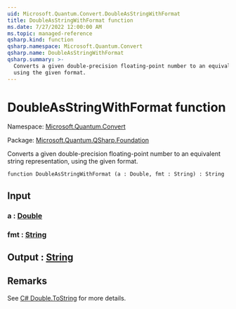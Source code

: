 ```yaml
---
uid: Microsoft.Quantum.Convert.DoubleAsStringWithFormat
title: DoubleAsStringWithFormat function
ms.date: 7/27/2022 12:00:00 AM
ms.topic: managed-reference
qsharp.kind: function
qsharp.namespace: Microsoft.Quantum.Convert
qsharp.name: DoubleAsStringWithFormat
qsharp.summary: >-
  Converts a given double-precision floating-point number to an equivalent string representation,
  using the given format.
---
```


# DoubleAsStringWithFormat function

Namespace: [Microsoft.Quantum.Convert](xref:Microsoft.Quantum.Convert)

Package: [Microsoft.Quantum.QSharp.Foundation](https://nuget.org/packages/Microsoft.Quantum.QSharp.Foundation)


Converts a given double-precision floating-point number to an equivalent string representation,using the given format.

```qsharp
function DoubleAsStringWithFormat (a : Double, fmt : String) : String
```


## Input

### a : [Double](xref:microsoft.quantum.qsharp.valueliterals#double-literals)




### fmt : [String](xref:microsoft.quantum.qsharp.valueliterals#string-literals)





## Output : [String](xref:microsoft.quantum.qsharp.valueliterals#string-literals)



## Remarks

See [C# Double.ToString](https://docs.microsoft.com/dotnet/api/system.double.tostring?view=netframework-4.7.1#System_Double_ToString_System_String_) for more details.